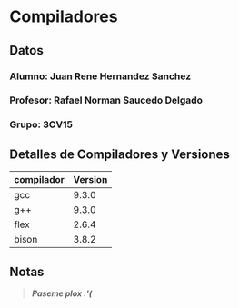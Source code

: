 # Compiladores

## Datos
### Alumno: Juan Rene Hernandez Sanchez
### Profesor: Rafael Norman Saucedo Delgado
### Grupo: 3CV15

## Detalles de Compiladores y Versiones
|compilador|Version|
|----|-----|
|gcc|9.3.0|
|g++|9.3.0|
|flex|2.6.4|
|bison|3.8.2|

## Notas
> ***Paseme plox :\'(***

[](https://i.pinimg.com/564x/04/0b/08/040b0849a82e7dd6d026c73ae46daf0c.jpg)
